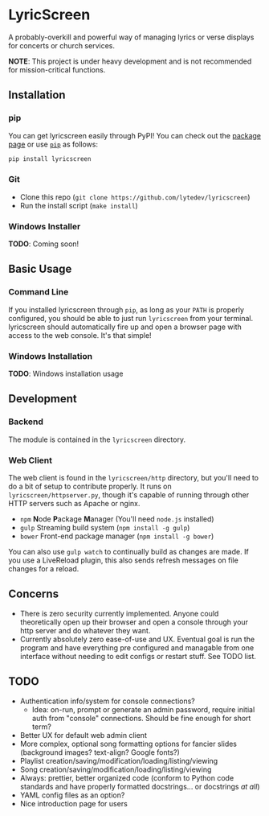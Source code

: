 # LyricScreen

A probably-overkill and powerful way of managing lyrics or verse displays for concerts or church services.

**NOTE**: This project is under heavy development and is not recommended for mission-critical functions. 

## Installation

### pip

You can get lyricscreen easily through PyPI! You can check out the [package page][lyricscreen_pypi] or use [`pip`][pip] as follows:

```bash
pip install lyricscreen
```

### Git

* Clone this repo (`git clone https://github.com/lytedev/lyricscreen`)
* Run the install script (`make install`)

### Windows Installer

**TODO**: Coming soon!

## Basic Usage

### Command Line

If you installed lyricscreen through `pip`, as long as your `PATH` is properly
configured, you should be able to just run `lyricscreen` from your terminal.
lyricscreen should automatically fire up and open a browser page with access
to the web console. It's that simple!

### Windows Installation

**TODO**: Windows installation usage

## Development

### Backend

The module is contained in the `lyricscreen` directory. 

### Web Client

The web client is found in the `lyricscreen/http` directory, but you'll need to
do a bit of setup to contribute properly. It runs on
`lyricscreen/httpserver.py`, though it's capable of running through other HTTP
servers such as Apache or nginx.

* `npm` **N**ode **P**ackage **M**anager (You'll need `node.js` installed)
* `gulp` Streaming build system (`npm install -g gulp`)
* `bower` Front-end package manager (`npm install -g bower`)

You can also use `gulp watch` to continually build as changes are made. If you use a LiveReload plugin, this also sends refresh messages on file changes for a reload. 

## Concerns

* There is zero security currently implemented. Anyone could theoretically open up their browser and open a console through your http server and do whatever they want.
* Currently absolutely zero ease-of-use and UX. Eventual goal is run the program and have everything pre configured and managable from one interface without needing to edit configs or restart stuff. See TODO list.

## TODO

* Authentication info/system for console connections?
  * Idea: on-run, prompt or generate an admin password, require initial auth from "console" connections. Should be fine enough for short term?
* Better UX for default web admin client
* More complex, optional song formatting options for fancier slides (background images? text-align? Google fonts?)
* Playlist creation/saving/modification/loading/listing/viewing
* Song creation/saving/modification/loading/listing/viewing
* Always: prettier, better organized code (conform to Python code standards and have properly formatted docstrings... or docstrings *at all*)
* YAML config files as an option?
* Nice introduction page for users


[lyricscreen_pypi]: https://pypi.python.org/pypi/lyricscreen
[pip]: https://pip.pypa.io/en/stable/
